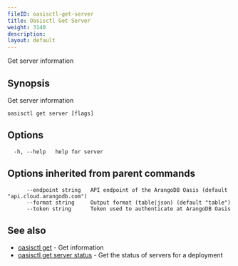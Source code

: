 ```yaml
---
fileID: oasisctl-get-server
title: Oasisctl Get Server
weight: 3140
description: 
layout: default
---
```

Get server information

## Synopsis

Get server information

```
oasisctl get server [flags]
```

## Options

```
  -h, --help   help for server
```

## Options inherited from parent commands

```
      --endpoint string   API endpoint of the ArangoDB Oasis (default "api.cloud.arangodb.com")
      --format string     Output format (table|json) (default "table")
      --token string      Token used to authenticate at ArangoDB Oasis
```

## See also

* [oasisctl get]()	 - Get information
* [oasisctl get server status](oasisctl-get-server-status)	 - Get the status of servers for a deployment

